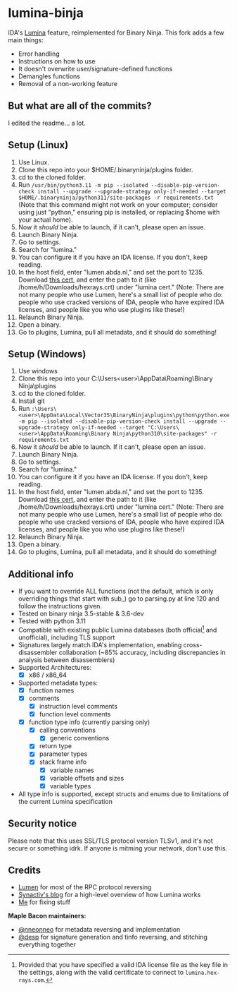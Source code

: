 # lumina-binja
IDA's [Lumina](https://hex-rays.com/products/ida/lumina/) feature, reimplemented for Binary Ninja. This fork adds a few main things:
- Error handling
- Instructions on how to use
- It doesn't overwrite user/signature-defined functions
- Demangles functions
- Removal of a non-working feature

## But what are all of the commits?
I edited the readme... a lot.

## Setup (Linux)
1. Use Linux.
2. Clone this repo into your $HOME/.binaryninja/plugins folder.
3. cd to the cloned folder.
4. Run `/usr/bin/python3.11 -m pip --isolated --disable-pip-version-check install --upgrade --upgrade-strategy only-if-needed --target $HOME/.binaryninja/python311/site-packages -r requirements.txt` (Note that this command might not work on your computer; consider using just "python," ensuring pip is installed, or replacing $home with your actual home).
6. Now it *should* be able to launch, if it can't, please open an issue.
7. Launch Binary Ninja.
8. Go to settings.
9. Search for "lumina."
10. You can configure it if you have an IDA license. If you don't, keep reading.
11. In the host field, enter "lumen.abda.nl," and set the port to 1235. Download [this cert](https://abda.nl/lumen/hexrays.crt), and enter the path to it (like /home/h/Downloads/hexrays.crt) under "lumina cert." (Note: There are not many people who use Lumen, here's a small list of people who do: people who use cracked versions of IDA, people who have expired IDA licenses, and people like you who use plugins like these!)
12. Relaunch Binary Ninja.
13. Open a binary.
14. Go to plugins, Lumina, pull all metadata, and it should do something!

## Setup (Windows)
1. Use windows
2. Clone this repo into your C:\Users\<user>\AppData\Roaming\Binary Ninja\plugins
3. cd to the cloned folder.
4. Install git
5. Run `:\Users\<user>\AppData\Local\Vector35\BinaryNinja\plugins\python\python.exe -m pip --isolated --disable-pip-version-check install --upgrade --upgrade-strategy only-if-needed --target "C:\Users\<user>\AppData\Roaming\Binary Ninja\python310\site-packages" -r requirements.txt`
6. Now it *should* be able to launch. If it can't, please open an issue.
7. Launch Binary Ninja.
8. Go to settings.
9. Search for "lumina."
10. You can configure it if you have an IDA license. If you don't, keep reading.
11. In the host field, enter "lumen.abda.nl," and set the port to 1235. Download [this cert](https://abda.nl/lumen/hexrays.crt), and enter the path to it (like /home/h/Downloads/hexrays.crt) under "lumina cert." (Note: There are not many people who use Lumen, here's a small list of people who do: people who use cracked versions of IDA, people who have expired IDA licenses, and people like you who use plugins like these!)
12. Relaunch Binary Ninja.
13. Open a binary.
14. Go to plugins, Lumina, pull all metadata, and it should do something!

## Additional info
 - If you want to override ALL functions (not the default, which is only overriding things that start with sub_) go to parsing.py at line 120 and follow the instructions given.
 - Tested on binary ninja 3.5-stable & 3.6-dev
 - Tested with python 3.11
 - Compatible with existing public Lumina databases (both official[^1] and unofficial), including TLS support
 - Signatures largely match IDA's implementation, enabling cross-disassembler collaboration (~85% accuracy, including discrepancies in analysis between disassemblers)
 - Supported Architectures:
   - [x] x86 / x86_64
 - Supported metadata types:
   - [x] function names
   - [x] comments
     - [x] instruction level comments
     - [x] function level comments
   - [x] function type info (currently parsing only)
     - [x] calling conventions
       - [x] generic conventions
     - [x] return type
     - [x] parameter types
     - [x] stack frame info
       - [x] variable names
       - [x] variable offsets and sizes
       - [x] variable types
 - All type info is supported, except structs and enums due to limitations of the current Lumina specification

## Security notice
Please note that this uses SSL/TLS protocol version TLSv1, and it's not secure or something idrk. If anyone is mitming your network, don't use this.

## Credits
 - [Lumen](https://github.com/naim94a/lumen) for most of the RPC protocol reversing
 - [Synactiv's blog](https://www.synacktiv.com/en/publications/investigating-ida-lumina-feature.html) for a high-level overview of how Lumina works
 - [Me](https://twitter.com/0x62797465) for fixing stuff

**Maple Bacon maintainers:**
 - [@nneonneo](https://github.com/nneonneo) for metadata reversing and implementation
 - [@desp](https://github.com/despawningbone) for signature generation and tinfo reversing, and stitching everything together

[^1]: Provided that you have specified a valid IDA license file as the key file in the settings, along with the valid certificate to connect to `lumina.hex-rays.com`.
